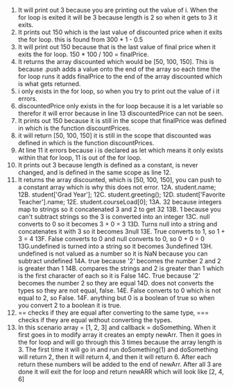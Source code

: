 1. It will print out 3 because you are printing out the value of i. When the for loop is exited it will be 3 because length is 2 so when it gets to 3 it exits.
2. It prints out 150 which is the last value of discounted price when it exits the for loop. this is found from 300 * 1 - 0.5
3. It will print out 150 because that is the last value of final price when it exits the for loop. 150 * 100 / 100 = finalPrice.
4. It returns the array discounted which would be [50, 100, 150]. This is because .push adds a value onto the end of the array so each time the for loop runs it adds finalPrice to the end of the array discounted which is what gets returned.
5. i only exists in the for loop, so when you try to print out the value of i it errors.
6. discountedPrice only exists in the for loop because it is a let variable so therefor it will error because in line 13 discountedPrice can not be seen.
7. It prints out 150 because it is still in the scope that finalPrice was defined in which is the function discountPrices.
8. it will return [50, 100, 150] it is still in the scope that discounted was defined in which is the function discountPrices.
9. At line 11 it errors because i is declared as let which means it only exists within that for loop, 11 is out of the for loop.
10. It prints out 3 because length is defined as a constant, is never changed, and is defined in the same scope as line 12.
11. It returns the array discounted, which is [50, 100, 150], you can push to a constant array which is why this does not error.
12A. student.name;
12B. student['Grad Year'];
12C. student.greeting();
12D. student['Favorite Teacher'].name;
12E. student.courseLoad[0];
13A. 32 because integers map to strings so it concatenated 3 and 2 to get 32
13B. 1 because you can't subtract strings so the 3 is converted into an integer
13C. null converts to 0 so it becomes 3 + 0 = 3
13D. Turns null into a string and concatenates it with 3 so it becomes 3null
13E. True converts to 1, so 1 + 3 = 4
13F. False converts to 0 and null converts to 0, so 0 + 0 = 0
13G.undefined is turned into a string so it becomes 3undefined
13H. undefined is not valued as a number so it is NaN because you can subtract undefined
14A. true because '2' becomes the number 2 and 2 is greater than 1
14B. compares the strings and 2 is greater than 1 which is the first character of each so it is False
14C. True because '2' becomes the number 2 so they are equal
14D. does not converts the types so they are not equal, false.
14E. False converts to 0 which is not equal to 2, so False.
14F. anything but 0 is a boolean of true so when you convert 2 to a boolean it is true.
15. == checks if they are equal after converting to the same type, === checks if they are equal without converting the types.
17. In this scenario array = [1, 2, 3] and callback = doSomething. When it first goes in to modify array it creates an empty newArr. Then it goes in the for loop and will go through this 3 times because the array length is 3. The first time it will go in and run doSomething(1) and doSomething will return 2, then it will return 4, and then it will return 6. After each return these numbers will be added to the end of newArr. After all 3 are done it will exit the for loop and return newARR which will look like [2, 4, 6]